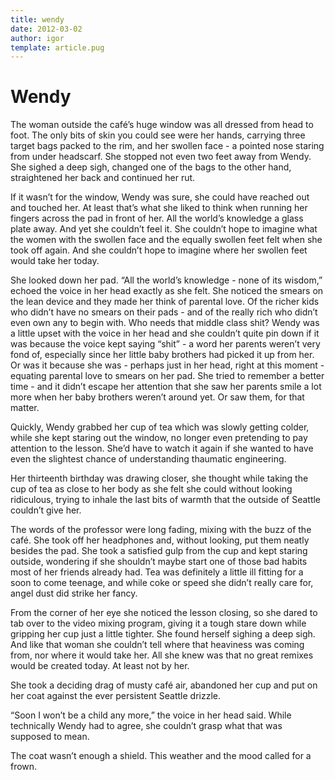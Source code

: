 ```yaml
---
title: wendy
date: 2012-03-02
author: igor
template: article.pug
---
```


# Wendy

The woman outside the café’s huge window was all dressed from head to foot.
The only bits of skin you could see were her hands, carrying three target bags packed to the rim, and her swollen face - a pointed nose staring from under headscarf.
She stopped not even two feet away from Wendy.
She sighed a deep sigh, changed one of the bags to the other hand, straightened her back and continued her rut.

If it wasn’t for the window, Wendy was sure, she could have reached out and touched her.
At least that’s what she liked to think when running her fingers across the pad in front of her.
All the world’s knowledge a glass plate away.
And yet she couldn’t feel it.
She couldn’t hope to imagine what the women with the swollen face and the equally swollen feet felt when she took off again.
And she couldn’t hope to imagine where her swollen feet would take her today.

She looked down her pad.
“All the world’s knowledge - none of its wisdom,” echoed the voice in her head exactly as she felt.
She noticed the smears on the lean device and they made her think of parental love.
Of the richer kids who didn’t have no smears on their pads - and of the really rich who didn’t even own any to begin with.
Who needs that middle class shit? Wendy was a little upset with the voice in her head and she couldn’t quite pin down if it was because the voice kept saying “shit” - a word her parents weren’t very fond of, especially since her little baby brothers had picked it up from her.
Or was it because she was - perhaps just in her head, right at this moment - equating parental love to smears on her pad.
She tried to remember a better time - and it didn’t escape her attention that she saw her parents smile a lot more when her baby brothers weren’t around yet.
Or saw them, for that matter.

Quickly, Wendy grabbed her cup of tea which was slowly getting colder, while she kept staring out the window, no longer even pretending to pay attention to the lesson.
She’d have to watch it again if she wanted to have even the slightest chance of understanding thaumatic engineering.

Her thirteenth birthday was drawing closer, she thought while taking the cup of tea as close to her body as she felt she could without looking ridiculous, trying to inhale the last bits of warmth that the outside of Seattle couldn’t give her.

The words of the professor were long fading, mixing with the buzz of the café.
She took off her headphones and, without looking, put them neatly besides the pad.
She took a satisfied gulp from the cup and kept staring outside, wondering if she shouldn’t maybe start one of those bad habits most of her friends already had.
Tea was definitely a little ill fitting for a soon to come teenage, and while coke or speed she didn’t really care for, angel dust did strike her fancy.

From the corner of her eye she noticed the lesson closing, so she dared to tab over to the video mixing program, giving it a tough stare down while gripping her cup just a little tighter.
She found herself sighing a deep sigh.
And like that woman she couldn’t tell where that heaviness was coming from, nor where it would take her.
All she knew was that no great remixes would be created today.
At least not by her.

She took a deciding drag of musty café air, abandoned her cup and put on her coat against the ever persistent Seattle drizzle.

“Soon I won’t be a child any more,” the voice in her head said.
While technically Wendy had to agree, she couldn’t grasp what that was supposed to mean.

The coat wasn’t enough a shield.
This weather and the mood called for a frown.
